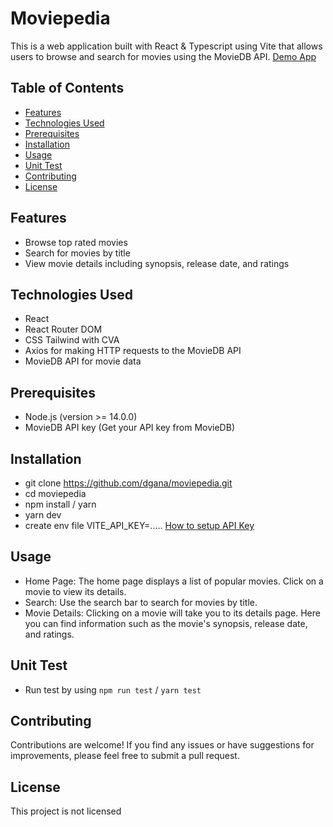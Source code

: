 # Moviepedia

This is a web application built with React & Typescript using Vite that allows users to browse and search for movies using the MovieDB API. [Demo App](https://646de1708a156c099fd0e4a8--mellow-churros-eb5f8f.netlify.app/)

## Table of Contents

- [Features](#features)
- [Technologies Used](#technologies-used)
- [Prerequisites](#prerequisites)
- [Installation](#installation)
- [Usage](#usage)
- [Unit Test](#unit-test)
- [Contributing](#contributing)
- [License](#license)

## Features

- Browse top rated movies
- Search for movies by title
- View movie details including synopsis, release date, and ratings

## Technologies Used

- React
- React Router DOM
- CSS Tailwind with CVA
- Axios for making HTTP requests to the MovieDB API
- MovieDB API for movie data

## Prerequisites

- Node.js (version >= 14.0.0)
- MovieDB API key (Get your API key from MovieDB)

## Installation

- git clone https://github.com/dgana/moviepedia.git
- cd moviepedia
- npm install / yarn
- yarn dev
- create env file VITE_API_KEY=..... [How to setup API Key](https://www.dicoding.com/blog/registrasi-testing-themoviedb-api/)

## Usage

- Home Page: The home page displays a list of popular movies. Click on a movie to view its details.
- Search: Use the search bar to search for movies by title.
- Movie Details: Clicking on a movie will take you to its details page. Here you can find information such as the movie's synopsis, release date, and ratings.

## Unit Test

- Run test by using `npm run test` / `yarn test`

## Contributing

Contributions are welcome! If you find any issues or have suggestions for improvements, please feel free to submit a pull request.

## License

This project is not licensed
